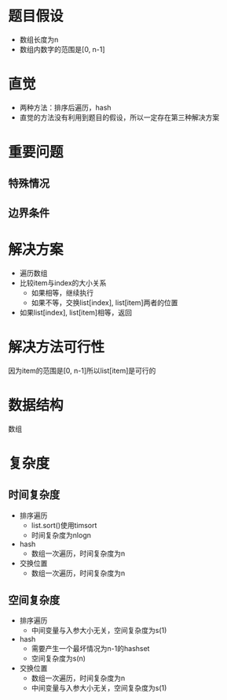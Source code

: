 # 题目假设
- 数组长度为n
- 数组内数字的范围是[0, n-1]
# 直觉
- 两种方法：排序后遍历，hash
- 直觉的方法没有利用到题目的假设，所以一定存在第三种解决方案
# 重要问题

## 特殊情况

## 边界条件

# 解决方案
- 遍历数组
- 比较item与index的大小关系
    - 如果相等，继续执行
    - 如果不等，交换list[index], list[item]两者的位置
- 如果list[index], list[item]相等，返回

# 解决方法可行性
因为item的范围是[0, n-1]所以list[item]是可行的

# 数据结构
数组
# 复杂度
## 时间复杂度
- 排序遍历
    - list.sort()使用timsort
    - 时间复杂度为nlogn
- hash
    - 数组一次遍历，时间复杂度为n
- 交换位置
    - 数组一次遍历，时间复杂度为n
## 空间复杂度
- 排序遍历
    - 中间变量与入参大小无关，空间复杂度为s(1)
- hash
    - 需要产生一个最坏情况为n-1的hashset
    - 空间复杂度为s(n)
- 交换位置
    - 数组一次遍历，时间复杂度为n
    - 中间变量与入参大小无关，空间复杂度为s(1)

